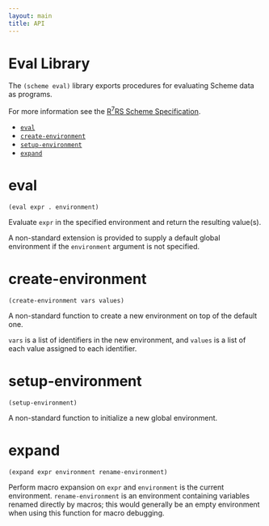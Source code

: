 ```yaml
---
layout: main
title: API
---
```


# Eval Library

The `(scheme eval)` library exports procedures for evaluating Scheme data as programs.

For more information see the [R<sup>7</sup>RS Scheme Specification](../../r7rs.pdf).

- [`eval`](#eval)
- [`create-environment`](#create-environment)
- [`setup-environment`](#setup-environment)
- [`expand`](#expand)

# eval

    (eval expr . environment)

Evaluate `expr` in the specified environment and return the resulting value(s).

A non-standard extension is provided to supply a default global environment if the `environment` argument is not specified.

# create-environment

    (create-environment vars values)

A non-standard function to create a new environment on top of the default one.

`vars` is a list of identifiers in the new environment, and `values` is a list of each value assigned to each identifier.

# setup-environment


    (setup-environment)

A non-standard function to initialize a new global environment.

# expand

    (expand expr environment rename-environment)

Perform macro expansion on `expr` and `environment` is the current environment. `rename-environment` is an environment containing variables renamed directly by macros; this would generally be an empty environment when using this function for macro debugging.
